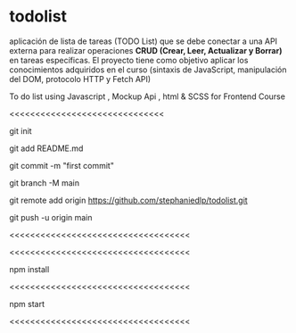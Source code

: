 # todolist

aplicación de lista de tareas (TODO List) que se debe conectar a una API externa para realizar operaciones **CRUD (Crear, Leer, Actualizar y Borrar)** en tareas específicas. El proyecto tiene como objetivo aplicar los conocimientos adquiridos en el curso (sintaxis de JavaScript, manipulación del DOM, protocolo HTTP y Fetch API)

To do list using Javascript , Mockup Api , html & SCSS for Frontend Course

<<<<<<<<<<<<<<<<<<<<<<<<<<<<<<

git init

git add README.md

git commit -m "first commit"

git branch -M main

git remote add origin https://github.com/stephaniedlp/todolist.git

git push -u origin main


<<<<<<<<<<<<<<<<<<<<<<<<<<<<<<<<<<<


<<<<<<<<<<<<<<<<<<<<<<<<<<<<<<<<<<<

npm install


<<<<<<<<<<<<<<<<<<<<<<<<<<<<<<<<<<<

npm start

<<<<<<<<<<<<<<<<<<<<<<<<<<<<<<<<<<<
